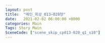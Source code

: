 ```yaml
---
layout: post
title:  "메인_회상_013~028장"
date:   2021-02-02 06:00:00 +0000
categories: Main
Tags: Story Main
SceneCode: ["scene_skip_cp013-028_q1_s10"]
---
```

